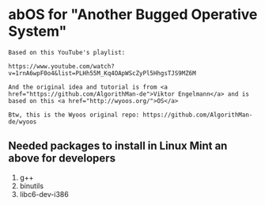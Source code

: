 # abOS for "Another Bugged Operative System"

```
Based on this YouTube's pĺaylist:

https://www.youtube.com/watch?v=1rnA6wpF0o4&list=PLHh55M_Kq4OApWScZyPl5HhgsTJS9MZ6M

And the original idea and tutorial is from <a href="https://github.com/AlgorithMan-de">Viktor Engelmann</a> and is based on this <a href="http://wyoos.org/">OS</a>

Btw, this is the Wyoos original repo: https://github.com/AlgorithMan-de/wyoos
```

## Needed packages to install in Linux Mint an above for developers

1. g++
2. binutils
3. libc6-dev-i386
